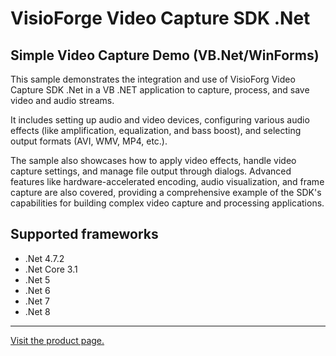﻿# VisioForge Video Capture SDK .Net

## Simple Video Capture Demo (VB.Net/WinForms)

This sample demonstrates the integration and use of VisioForg Video Capture SDK .Net in a VB .NET application to capture, process, and save video and audio streams.

It includes setting up audio and video devices, configuring various audio effects (like amplification, equalization, and bass boost), and selecting output formats (AVI, WMV, MP4, etc.).

The sample also showcases how to apply video effects, handle video capture settings, and manage file output through dialogs. Advanced features like hardware-accelerated encoding, audio visualization, and frame capture are also covered, providing a comprehensive example of the SDK's capabilities for building complex video capture and processing applications.

## Supported frameworks

* .Net 4.7.2
* .Net Core 3.1
* .Net 5
* .Net 6
* .Net 7
* .Net 8

---

[Visit the product page.](https://www.visioforge.com/video-capture-sdk-net)

